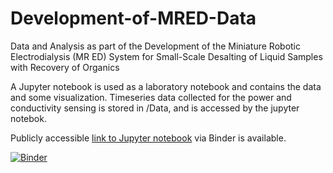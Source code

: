 # Development-of-MRED-Data
Data and Analysis as part of the Development of the Miniature Robotic Electrodialysis (MR ED) System for Small-Scale Desalting of Liquid Samples with Recovery of Organics

A Jupyter notebook is used as a laboratory notebook and contains the data and some visualization. Timeseries data collected for the power and conductivity sensing is stored in /Data, and is accessed by the jupyter notebok.

Publicly accessible [link to Jupyter notebook](https://mybinder.org/v2/gh/fbryson820/Development-of-MRED-Data/main?urlpath=https%3A%2F%2Fgithub.com%2Ffbryson820%2FDevelopment-of-MRED-Data) via Binder is available.

[![Binder](https://mybinder.org/badge_logo.svg)](https://mybinder.org/v2/gh/fbryson820/Development-of-MRED-Data/main?urlpath=https%3A%2F%2Fgithub.com%2Ffbryson820%2FDevelopment-of-MRED-Data)
